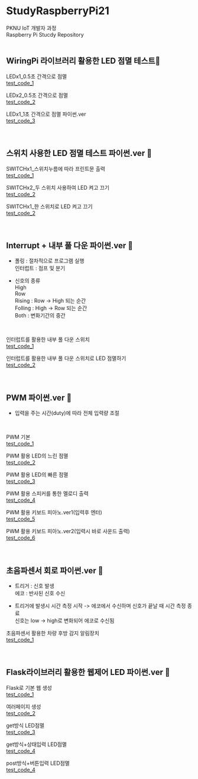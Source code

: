 # StudyRaspberryPi21
PKNU IoT 개발자 과정   
Raspberry Pi Stucdy Repository
<br>
<br>

## WiringPi 라이브러리 활용한 LED 점멸 테스트🎯

LEDx1_0.5초 간격으로 점멸   
[test_code_1](https://github.com/HongryeolSeong/StudyRaspberryPi21/blob/main/0521/gpio_test.c "1")
<br>

LEDx2_0.5초 간격으로 점멸   
[test_code_2](https://github.com/HongryeolSeong/StudyRaspberryPi21/blob/main/0521/gpio_test2.c "2")
<br>

LEDx1_1초 간격으로 점멸 파이썬.ver   
[test_code_3](https://github.com/HongryeolSeong/StudyRaspberryPi21/blob/main/0521/gpio_test3.py "3")
<br>
<br>
<br>

## 스위치 사용한 LED 점멸 테스트 파이썬.ver 🎯

SWITCHx1_스위치누름에 따라 프린트문 출력   
[test_code_1](https://github.com/HongryeolSeong/StudyRaspberryPi21/blob/main/0524/sw1.py "4")
<br>

SWITCHx2_두 스위치 사용하여 LED 켜고 끄기   
[test_code_2](https://github.com/HongryeolSeong/StudyRaspberryPi21/blob/main/0524/sw2.py "5")
<br>

SWITCHx1_한 스위치로 LED 켜고 끄기   
[test_code_2](https://github.com/HongryeolSeong/StudyRaspberryPi21/blob/main/0524/sw3.py "6")
<br>
<br>
<br>

## Interrupt + 내부 풀 다운 파이썬.ver 🎯


* 폴링 : 절차적으로 프로그램 실행   
  인터럽트 : 점프 및 분기   

* 신호의 종류   
High   
Row   
Rising : Row -> High 되는 순간   
Folling : High -> Row 되는 순간   
Both : 변화기간의 중간   
<br>

인터럽트를 활용한 내부 풀 다운 스위치   
[test_code_1](https://github.com/HongryeolSeong/StudyRaspberryPi21/blob/main/0525/int.py "7")
<br>

인터럽트를 활용한 내부 풀 다운 스위치로 LED 점멸하기   
[test_code_2](https://github.com/HongryeolSeong/StudyRaspberryPi21/blob/main/0525/int_led.py "8")
<br>
<br>
<br>

## PWM 파이썬.ver 🎯

* 입력을 주는 시간(duty)에 따라 전체 입력량 조절   
<br>

PWM 기본   
[test_code_1](https://github.com/HongryeolSeong/StudyRaspberryPi21/blob/main/0525/pwm1.py "9")
<br>

PWM 활용 LED의 느린 점멸   
[test_code_2](https://github.com/HongryeolSeong/StudyRaspberryPi21/blob/main/0525/pwm_led.py "10")
<br>

PWM 활용 LED의 빠른 점멸   
[test_code_3](https://github.com/HongryeolSeong/StudyRaspberryPi21/blob/main/0526/pwm_led2.py "11")
<br>

PWM 활용 스피커를 통한 멜로디 출력   
[test_code_4](https://github.com/HongryeolSeong/StudyRaspberryPi21/blob/main/0525/melody.py "12")
<br>

PWM 활용 키보드 피아노.ver1(입력후 엔터)   
[test_code_5](https://github.com/HongryeolSeong/StudyRaspberryPi21/blob/main/0525/piano.py "13")
<br>

PWM 활용 키보드 피아노.ver2(입력시 바로 사운드 출력)   
[test_code_6](https://github.com/HongryeolSeong/StudyRaspberryPi21/blob/main/0525/piano2.py "14")
<br>
<br>
<br>

## 초음파센서 회로 파이썬.ver 🎯

* 트리거 : 신호 발생   
  에코 : 반사된 신호 수신   

* 트리거에 발생시 시간 측정 시작 -> 에코에서 수신하며 신호가 끝날 때 시간 측정 종료   
  신호는 low -> high로 변화되어 에코로 수신됨   

초음파센서 활용한 차량 후방 감지 알림장치   
[test_code_1](https://github.com/HongryeolSeong/StudyRaspberryPi21/blob/main/0526/ultrasonic01.py "15")
<br>
<br>
<br>

## Flask라이브러리 활용한 웹제어 LED 파이썬.ver 🎯

Flask로 기본 웹 생성   
[test_code_1](https://github.com/HongryeolSeong/StudyRaspberryPi21/blob/main/0526/flasktest.py "16")
<br>

여러페이지 생성   
[test_code_2](https://github.com/HongryeolSeong/StudyRaspberryPi21/blob/main/0526/flaskprint.py "17")
<br>

get방식 LED점멸   
[test_code_3](https://github.com/HongryeolSeong/StudyRaspberryPi21/blob/main/0526/appLedTestGet.py "18")
<br>

get방식+상태입력 LED점멸   
[test_code_4](https://github.com/HongryeolSeong/StudyRaspberryPi21/blob/main/0526/appLedTestState.py "19")
<br>

post방식+버튼입력 LED점멸   
[test_code_4](https://github.com/HongryeolSeong/StudyRaspberryPi21/blob/main/0526/appLedTestButton.py "20")
<br>
